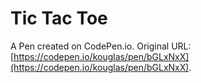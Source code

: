 # Tic Tac Toe

A Pen created on CodePen.io. Original URL: [https://codepen.io/kouglas/pen/bGLxNxX](https://codepen.io/kouglas/pen/bGLxNxX).

